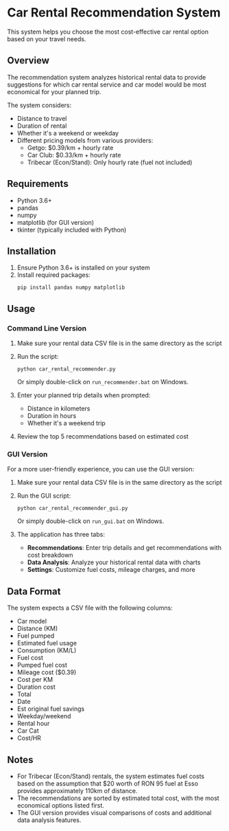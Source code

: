 # Car Rental Recommendation System

This system helps you choose the most cost-effective car rental option based on your travel needs.

## Overview

The recommendation system analyzes historical rental data to provide suggestions for which car rental service and car model would be most economical for your planned trip.

The system considers:
- Distance to travel
- Duration of rental
- Whether it's a weekend or weekday
- Different pricing models from various providers:
  - Getgo: $0.39/km + hourly rate
  - Car Club: $0.33/km + hourly rate
  - Tribecar (Econ/Stand): Only hourly rate (fuel not included)

## Requirements

- Python 3.6+
- pandas
- numpy
- matplotlib (for GUI version)
- tkinter (typically included with Python)

## Installation

1. Ensure Python 3.6+ is installed on your system
2. Install required packages:
   ```
   pip install pandas numpy matplotlib
   ```

## Usage

### Command Line Version

1. Make sure your rental data CSV file is in the same directory as the script
2. Run the script:
   ```
   python car_rental_recommender.py
   ```
   Or simply double-click on `run_recommender.bat` on Windows.
3. Enter your planned trip details when prompted:
   - Distance in kilometers
   - Duration in hours
   - Whether it's a weekend trip

4. Review the top 5 recommendations based on estimated cost

### GUI Version

For a more user-friendly experience, you can use the GUI version:

1. Make sure your rental data CSV file is in the same directory as the script
2. Run the GUI script:
   ```
   python car_rental_recommender_gui.py
   ```
   Or simply double-click on `run_gui.bat` on Windows.

3. The application has three tabs:
   - **Recommendations**: Enter trip details and get recommendations with cost breakdown
   - **Data Analysis**: Analyze your historical rental data with charts
   - **Settings**: Customize fuel costs, mileage charges, and more

## Data Format

The system expects a CSV file with the following columns:
- Car model
- Distance (KM)
- Fuel pumped
- Estimated fuel usage
- Consumption (KM/L)
- Fuel cost
- Pumped fuel cost
- Mileage cost ($0.39)
- Cost per KM
- Duration cost
- Total
- Date
- Est original fuel savings
- Weekday/weekend
- Rental hour
- Car Cat
- Cost/HR

## Notes

- For Tribecar (Econ/Stand) rentals, the system estimates fuel costs based on the assumption that $20 worth of RON 95 fuel at Esso provides approximately 110km of distance.
- The recommendations are sorted by estimated total cost, with the most economical options listed first.
- The GUI version provides visual comparisons of costs and additional data analysis features. 
